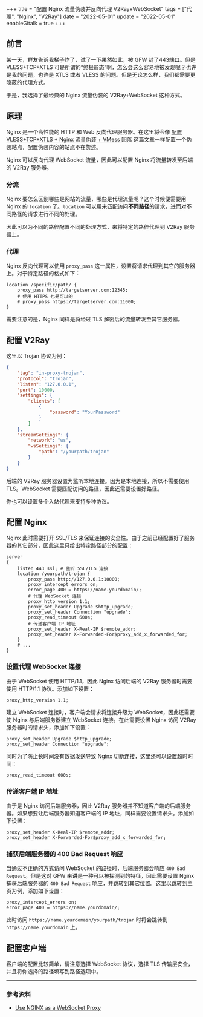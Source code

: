+++
title = "配置 Nginx 流量伪装并反向代理 V2Ray+WebSocket"
tags = ["代理", "Nginx", "V2Ray"]
date = "2022-05-01"
update = "2022-05-01"
enableGitalk = true
+++

## 前言
某一天，群友告诉我梯子炸了，试了一下果然如此，被 GFW 封了443端口。但是 VLESS+TCP+XTLS 可是所谓的“终极形态”啊，怎么会这么容易地被发现呢？也许是我的问题，也许是 XTLS 或者 VLESS 的问题。但是无论怎么样，我们都需要更隐蔽的代理方式。  

于是，我选择了最经典的 Nginx 流量伪装的 V2Ray+WebSocket 这种方式。

## 原理
Nginx 是一个高性能的 HTTP 和 Web 反向代理服务器。在这里将会像 [配置 VLESS+TCP+XTLS + Nginx 流量伪装 + VMess 回落](/posts/vless-proxy-setup) 这篇文章一样配置一个伪装站点，配置伪装内容的站点不在赘述。  

Nginx 可以反向代理 WebSocket 流量，因此可以配置 Nginx 将流量转发至后端的 V2Ray 服务器。  

### 分流
Nginx 要怎么区别哪些是网站的流量，哪些是代理流量呢？这个时候便需要用 Nginx 的 ``location`` 了。``location`` 可以用来匹配访问**不同路径**的请求，进而对不同路径的请求进行不同的处理。  

因此可以为不同的路径配置不同的处理方式，来将特定的路径代理到 V2Ray 服务器上。

### 代理
Nginx 反向代理可以使用 ``proxy_pass`` 这一属性，设置将请求代理到其它的服务器上。对于特定路径的格式如下：

```nginx
location /specific/path/ {
	proxy_pass http://targetserver.com:12345;
    # 使用 HTTPS 也是可以的
    # proxy_pass https://targetserver.com:11000;
}
```

需要注意的是，Nginx 同样是将经过 TLS 解密后的流量转发至其它服务器。

## 配置 V2Ray
这里以 Trojan 协议为例：

```json
{
    "tag": "in-proxy-trojan",
    "protocol": "trojan",
    "listen": "127.0.0.1",
    "port": 10000,
    "settings": {
        "clients": [
            {
                "password": "YourPassword"
            }
        ]
    },
    "streamSettings": {
        "network": "ws",
        "wsSettings": {
            "path": "/yourpath/trojan"
        }
    }
}
```

后端的 V2Ray 服务器设置为监听本地连接。因为是本地连接，所以不需要使用 TLS。WebSocket 需要匹配访问的路径，因此还需要设置好路径。  

你也可以设置多个入站代理来支持多种协议。

## 配置 Nginx
Nginx 此时需要打开 SSL/TLS 来保证连接的安全性。由于之前已经配置好了服务器的其它部分，因此这里只给出特定路径部分的配置：

```nginx
server
{
    listen 443 ssl; # 监听 SSL/TLS 连接
    location /yourpath/trojan {
		proxy_pass http://127.0.0.1:10000;
		proxy_intercept_errors on;
		error_page 400 = https://name.yourdomain/;
		# 代理 WebSocket 连接
		proxy_http_version 1.1;
		proxy_set_header Upgrade $http_upgrade;
		proxy_set_header Connection "upgrade";
        proxy_read_timeout 600s;
		# 传递客户端 IP 地址
		proxy_set_header X-Real-IP $remote_addr;
    	proxy_set_header X-Forwarded-For$proxy_add_x_forwarded_for;
	}
    # ...
}
```

### 设置代理 WebSocket 连接
由于 WebSocket 使用 HTTP/1.1，因此 Nginx 访问后端的 V2Ray 服务器时需要使用 HTTP/1.1 协议。添加如下设置：

```nginx
proxy_http_version 1.1;
```

建立 WebSocket 连接时，客户端会请求将连接升级为 WebSocket，因此还需要使 Nginx 与后端服务器建立 WebSocket 连接。在此需要设置 Nginx 访问 V2Ray 服务器时的请求头，添加如下设置：

```nginx
proxy_set_header Upgrade $http_upgrade;
proxy_set_header Connection "upgrade";
```

同时为了防止长时间没有数据发送导致 Nginx 切断连接，这里还可以设置超时时间：

```nginx
proxy_read_timeout 600s;
```

### 传递客户端 IP 地址
由于是 Nginx 访问后端服务器，因此 V2Ray 服务器并不知道客户端的后端服务器。如果想要让后端服务器知道客户端的 IP 地址，同样需要设置请求头。添加如下设置：

```nginx
proxy_set_header X-Real-IP $remote_addr;
proxy_set_header X-Forwarded-For$proxy_add_x_forwarded_for;
```

### 捕获后端服务器的 400 Bad Request 响应
当通过不正确的方式访问 WebSocket 的路径时，后端服务器会响应 ``400 Bad Request``。但是这对 GFW 来讲是一种可以被探测到的特征，因此需要设置 Nginx 捕获后端服务器的 ``400 Bad Request`` 响应，并跳转到其它位置。这里以跳转到主页为例，添加如下设置：

```nginx
proxy_intercept_errors on;
error_page 400 = https://name.yourdomain/;
```

此时访问 ``https://name.yourdomain/yourpath/trojan`` 时将会跳转到 ``https://name.yourdomain`` 上。  

## 配置客户端
客户端的配置比较简单，请注意选择 WebSocket 协议，选择 TLS 传输层安全，并且将你选择的路径填写到路径选项中。

- - -
### 参考资料
- [Use NGINX as a WebSocket Proxy](https://www.nginx.com/blog/websocket-nginx/)